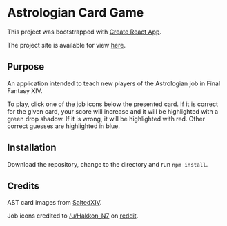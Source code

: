 # Astrologian Card Game

This project was bootstrapped with [Create React App](https://github.com/facebook/create-react-app).

The project site is available for view [here](https://reinerb.github.io/astrologian-cards/).

## Purpose

An application intended to teach new players of the Astrologian job in Final Fantasy XIV.

To play, click one of the job icons below the presented card. If it is correct for the given card, your score will increase and it will be highlighted with a green drop shadow. If it is wrong, it will be highlighted with red. Other correct guesses are highlighted in blue.

## Installation

Download the repository, change to the directory and run `npm install`.

## Credits

AST card images from [SaltedXIV](https://saltedxiv.com/ast/ast-opener).

Job icons credited to [/u/Hakkon_N7](https://www.reddit.com/user/Hakkon_N7) on [reddit](https://www.reddit.com/r/ffxiv/comments/puccd2/i_upscaled_all_job_icons_using_ai_and_photoshop/he1y5a1/).
